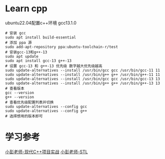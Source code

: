 # Learn cpp

ubuntu22.04配置c++环境 gcc13.1.0
```shell
# 安装 gcc
sudo apt install build-essential
# 添加 ppa 源
sudo add-apt-repository ppa:ubuntu-toolchain-r/test
# 安装gcc-13和g++-13
sudo apt update
sudo apt install gcc-13 g++-13
# 设置 gcc-13 和 g++-13 优先级 数字越大优先级越高
sudo update-alternatives --install /usr/bin/gcc gcc /usr/bin/gcc-11 11
sudo update-alternatives --install /usr/bin/g++ g++ /usr/bin/g++-11 11
sudo update-alternatives --install /usr/bin/gcc gcc /usr/bin/gcc-13 13
sudo update-alternatives --install /usr/bin/g++ g++ /usr/bin/g++-13 13
# 查看版本
gcc --version
g++ --version
# 查看优先级配置列表并切换
sudo update-alternatives --config gcc
sudo update-alternatives --config g++
# 选择想用的版本即可
```
# 学习参考
[小彭老师-现代C++项目实战](https://space.bilibili.com/263032155/channel/collectiondetail?sid=599074)
[小彭老师-STL](https://github.com/parallel101/stl1weekend)